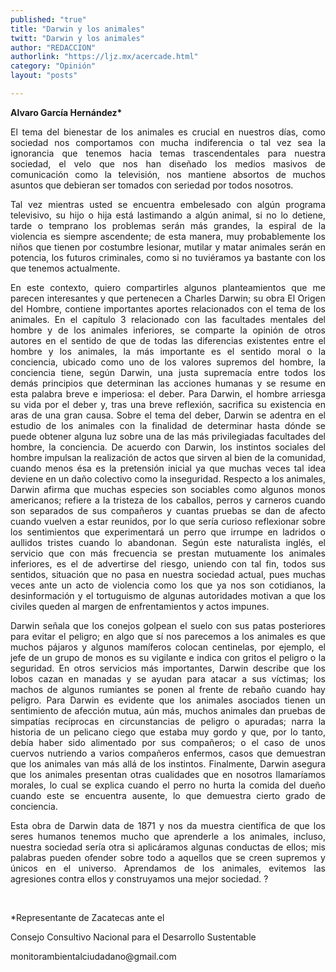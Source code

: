 ```yaml
---
published: "true"
title: "Darwin y los animales"
twitt: "Darwin y los animales"
author: "REDACCION"
authorlink: "https://ljz.mx/acercade.html"
category: "Opinión"
layout: "posts"

---
```


<p style="text-align: justify;">
  <strong>Alvaro García Hernández*</strong>
</p>

<p style="text-align: justify;">
  El tema del bienestar de los animales es crucial en nuestros días, como sociedad nos comportamos con mucha indiferencia o tal vez sea la ignorancia que tenemos hacia temas trascendentales para nuestra sociedad, el velo que nos han diseñado los medios masivos de comunicación como la televisión, nos mantiene absortos de muchos asuntos que debieran ser tomados con seriedad por todos nosotros.
</p>

<p style="text-align: justify;">
  Tal vez mientras usted se encuentra embelesado con algún programa televisivo, su hijo o hija está lastimando a algún animal, si no lo detiene, tarde o temprano los problemas serán más grandes, la espiral de la violencia es siempre ascendente; de esta manera, muy probablemente los niños que tienen por costumbre lesionar, mutilar y matar animales serán en potencia, los futuros criminales, como si no tuviéramos ya bastante con los que tenemos actualmente.
</p>

<p style="text-align: justify;">
  En este contexto, quiero compartirles algunos planteamientos que me parecen interesantes y que pertenecen a Charles Darwin; su obra El Origen del Hombre, contiene importantes aportes relacionados con el tema de los animales. En el capítulo 3 relacionado con las facultades mentales del hombre y de los animales inferiores, se comparte la opinión de otros autores en el sentido de que de todas las diferencias existentes entre el hombre y los animales, la más importante es el sentido moral o la conciencia, ubicado como uno de los valores supremos del hombre, la conciencia tiene, según Darwin, una justa supremacía entre todos los demás principios que determinan las acciones humanas y se resume en esta palabra breve e imperiosa: el deber. Para Darwin, el hombre arriesga su vida por el deber y, tras una breve reflexión, sacrifica su existencia en aras de una gran causa. Sobre el tema del deber, Darwin se adentra en el estudio de los animales con la finalidad de determinar hasta dónde se puede obtener alguna luz sobre una de las más privilegiadas facultades del hombre, la conciencia. De acuerdo con Darwin, los instintos sociales del hombre impulsan la realización de actos que sirven al bien de la comunidad, cuando menos ésa es la pretensión inicial ya que muchas veces tal idea deviene en un daño colectivo como la inseguridad. Respecto a los animales, Darwin afirma que muchas especies son sociables como algunos monos americanos; refiere a la tristeza de los caballos, perros y carneros cuando son separados de sus compañeros y cuantas pruebas se dan de afecto cuando vuelven a estar reunidos, por lo que sería curioso reflexionar sobre los sentimientos que experimentará un perro que irrumpe en ladridos o aullidos tristes cuando lo abandonan. Según este naturalista inglés, el servicio que con más frecuencia se prestan mutuamente los animales inferiores, es el de advertirse del riesgo, uniendo con tal fin, todos sus sentidos, situación que no pasa en nuestra sociedad actual, pues muchas veces ante un acto de violencia como los que ya nos son cotidianos, la desinformación y el tortuguismo de algunas autoridades motivan a que los civiles queden al margen de enfrentamientos y actos impunes.
</p>

<p style="text-align: justify;">
  Darwin señala que los conejos golpean el suelo con sus patas posteriores para evitar el peligro; en algo que sí nos parecemos a los animales es que muchos pájaros y algunos mamíferos colocan centinelas, por ejemplo, el jefe de un grupo de monos es su vigilante e indica con gritos el peligro o la seguridad. En otros servicios más importantes, Darwin describe que los lobos cazan en manadas y se ayudan para atacar a sus víctimas; los machos de algunos rumiantes se ponen al frente de rebaño cuando hay peligro. Para Darwin es evidente que los animales asociados tienen un sentimiento de afección mutua, aún más, muchos animales dan pruebas de simpatías recíprocas en circunstancias de peligro o apuradas; narra la historia de un pelicano ciego que estaba muy gordo y que, por lo tanto, debía haber sido alimentado por sus compañeros; o el caso de unos cuervos nutriendo a varios compañeros enfermos, casos que demuestran que los animales van más allá de los instintos. Finalmente, Darwin asegura que los animales presentan otras cualidades que en nosotros llamaríamos morales, lo cual se explica cuando el perro no hurta la comida del dueño cuando este se encuentra ausente, lo que demuestra cierto grado de conciencia.
</p>

<p style="text-align: justify;">
  Esta obra de Darwin data de 1871 y nos da muestra científica de que los seres humanos tenemos mucho que aprenderle a los animales, incluso, nuestra sociedad sería otra si aplicáramos algunas conductas de ellos; mis palabras pueden ofender sobre todo a aquellos que se creen supremos y únicos en el universo. Aprendamos de los animales, evitemos las agresiones contra ellos y construyamos una mejor sociedad. ?
</p>

<p style="text-align: justify;">
   
</p>

<p style="text-align: justify;">
  *Representante de Zacatecas ante el
</p>

<p style="text-align: justify;">
  Consejo Consultivo Nacional para el Desarrollo Sustentable
</p>

<p style="text-align: justify;">
  monitorambientalciudadano@gmail.com
</p>
